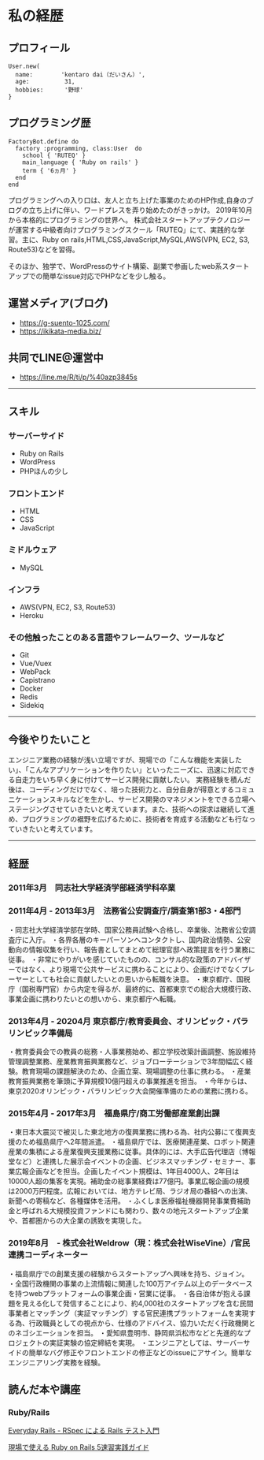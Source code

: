 # 私の経歴

## プロフィール

```
User.new(
  name:        'kentaro dai（だいさん）',
  age:          31,
  hobbies:      '野球'
}
```

## プログラミング歴

```
FactoryBot.define do
  factory :programming, class:User  do
    school { 'RUTEQ' }
    main_language { 'Ruby on rails' }
    term { '6ヵ月' }
  end
end

```

プログラミングへの入り口は、友人と立ち上げた事業のためのHP作成,自身のブログの立ち上げに伴い、ワードプレスを弄り始めたのがきっかけ。
2019年10月から本格的にプログラミングの世界へ。
株式会社スタートアップテクノロジーが運営する中級者向けプログラミングスクール「RUTEQ」にて、実践的な学習。主に、Ruby on rails,HTML,CSS,JavaScript,MySQL,AWS(VPN, EC2, S3, Route53)などを習得。

そのほか、独学で、WordPressのサイト構築、副業で参画したweb系スタートアップでの簡単なissue対応でPHPなどを少し触る。

## 運営メディア(ブログ)
- https://g-suento-1025.com/
- https://ikikata-media.biz/

## 共同でLINE@運営中
- https://line.me/R/ti/p/%40azp3845s

---

## スキル

### サーバーサイド

- Ruby on Rails
- WordPress
- PHPほんの少し

### フロントエンド

- HTML
- CSS
- JavaScript

### ミドルウェア

- MySQL

### インフラ
- AWS(VPN, EC2, S3, Route53)
- Heroku

### その他触ったことのある言語やフレームワーク、ツールなど
- Git
- Vue/Vuex
- WebPack
- Capistrano
- Docker
- Redis
- Sidekiq

---

## 今後やりたいこと

エンジニア業務の経験が浅い立場ですが、現場での「こんな機能を実装したい」、「こんなアプリケーションを作りたい」といったニーズに、迅速に対応できる自走力をいち早く身に付けてサービス開発に貢献したい。
実務経験を積んだ後は、コーディングだけでなく、培った技術力と、自分自身が得意とするコミュニケーションスキルなどを生かし、サービス開発のマネジメントをできる立場へステージングさせていきたいと考えています。また、技術への探求は継続して進め、プログラミングの裾野を広げるために、技術者を育成する活動なども行なっていきたいと考えています。

---

## 経歴

### 2011年3月　同志社大学経済学部経済学科卒業

### 2011年4月 - 2013年3月　法務省公安調査庁/調査第1部3・4部門
・同志社大学経済学部在学時、国家公務員試験へ合格し、卒業後、法務省公安調査庁に入庁。 
・各界各層のキーパーソンへコンタクトし、国内政治情勢、公安動向の情報収集を行い、報告書としてまとめて総理官邸へ政策提言を行う業務に従事。
・非常にやりがいを感じていたものの、コンサル的な政策のアドバイザーではなく、より現場で公共サービスに携わることにより、企画だけでなくプレーヤーとしても社会に貢献したいとの思いから転職を決意。
・東京都庁、国税庁（国税専門官）から内定を得るが、最終的に、首都東京での総合大規模行政、事業企画に携わりたいとの想いから、東京都庁へ転職。

### 2013年4月 - 20204月  東京都庁/教育委員会、オリンピック・パラリンピック準備局
・教育委員会での教員の総務・人事業務始め、都立学校改築計画調整、施設維持管理調整業務、産業教育振興業務など、ジョブローテーションで3年間幅広く経験。教育現場の課題解決のため、企画立案、現場調整の仕事に携わる。
・産業教育振興業務を筆頭に予算規模10億円超えの事業推進を担当。
・今年からは、東京2020オリンピック・パラリンピック大会開催準備のための業務に携わる。

### 2015年4月 - 2017年3月　福島県庁/商工労働部産業創出課
・東日本大震災で被災した東北地方の復興業務に携わる為、社内公募にて復興支援のため福島県庁へ2年間派遣。 
・福島県庁では、医療関連産業、ロボット関連産業の集積による産業復興支援業務に従事。具体的には、大手広告代理店（博報堂など）と連携した展示会イベントの企画、ビジネスマッチング・セミナー、事業広報企画などを担当。企画したイベント規模は、1年目4000人、2年目は10000人超の集客を実現。補助金の総事業経費は77億円。事業広報企画の規模は2000万円程度。広報においては、地方テレビ局、ラジオ局の番組への出演、新聞への寄稿など、各種媒体を活用。 
・ふくしま医療福祉機器開発事業費補助金と呼ばれる大規模投資ファンドにも関わり、数々の地元スタートアップ企業や、首都圏からの大企業の誘致を実現した。

### 2019年8月　- 株式会社Weldrow（現：株式会社WiseVine）/官民連携コーディネーター
・福島県庁での創業支援の経験からスタートアップへ興味を持ち、ジョイン。
・全国行政機関の事業の上流情報に関連した100万アイテム以上のデータベースを持つwebプラットフォームの事業企画・営業に従事。
・各自治体が抱える課題を見える化して発信することにより、約4,000社のスタートアップを含む民間事業者とマッチング（実証マッチング）する官民連携プラットフォームを実現する為、行政職員としての視点から、仕様のアドバイス、協力いただく行政機関とのネゴシエーションを担当。
・愛知県豊明市、静岡県浜松市などと先進的なプロジェクトの実証実験の協定締結を実現。
・エンジニアとしては、サーバーサイドの簡単なバグ修正やフロントエンドの修正などのissueにアサイン。簡単なエンジニアリング実務を経験。

## 読んだ本や講座

### Ruby/Rails

[Everyday Rails - RSpec による Rails テスト入門](https://leanpub.com/everydayrailsrspec-jp)

[現場で使える Ruby on Rails 5速習実践ガイド](https://www.amazon.co.jp/%E7%8F%BE%E5%A0%B4%E3%81%A7%E4%BD%BF%E3%81%88%E3%82%8B-Ruby-Rails-5%E9%80%9F%E7%BF%92%E5%AE%9F%E8%B7%B5%E3%82%AC%E3%82%A4%E3%83%89-%E5%A4%A7%E5%A0%B4%E5%AF%A7%E5%AD%90/dp/4839962227)
